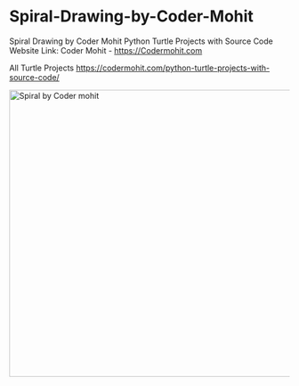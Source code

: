 # Spiral-Drawing-by-Coder-Mohit
Spiral Drawing by Coder Mohit
Python Turtle Projects with Source Code Website Link: Coder Mohit - https://Codermohit.com

All Turtle Projects https://codermohit.com/python-turtle-projects-with-source-code/

<img width="515" alt="Spiral by Coder mohit" src="https://user-images.githubusercontent.com/73032070/120934158-cf8af680-c71a-11eb-905c-11a14c29f830.png">
